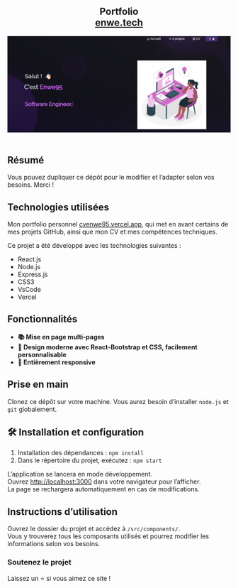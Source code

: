 <h2 align="center">
  Portfolio<br/>
  <a href="https://cvenwe95.vercel.app/" target="_blank">enwe.tech</a>
</h2>
<div align="center">
  <img alt="Demo" src="./Images/readme-img.png" />
</div>

<br/>



## Résumé


Vous pouvez dupliquer ce dépôt pour le modifier et l’adapter selon vos besoins.  Merci !

## Technologies utilisées

Mon portfolio personnel [cvenwe95.vercel.app](https://cvenwe95.vercel.app/), qui met en avant certains de mes projets GitHub, ainsi que mon CV et mes compétences techniques.

Ce projet a été développé avec les technologies suivantes :

- React.js  
- Node.js  
- Express.js  
- CSS3  
- VsCode  
- Vercel  

## Fonctionnalités

- **📚 Mise en page multi-pages**  
- **🎨 Design moderne avec React-Bootstrap et CSS, facilement personnalisable**  
- **📱 Entièrement responsive**  

## Prise en main

Clonez ce dépôt sur votre machine. Vous aurez besoin d’installer `node.js` et `git` globalement.

## 🛠 Installation et configuration

1. Installation des dépendances : `npm install`
2. Dans le répertoire du projet, exécutez : `npm start`

L’application se lancera en mode développement.  
Ouvrez [http://localhost:3000](http://localhost:3000) dans votre navigateur pour l’afficher.  
La page se rechargera automatiquement en cas de modifications.

## Instructions d’utilisation

Ouvrez le dossier du projet et accédez à `/src/components/`.  
Vous y trouverez tous les composants utilisés et pourrez modifier les informations selon vos besoins.

### Soutenez le projet

Laissez un ⭐ si vous aimez ce site !